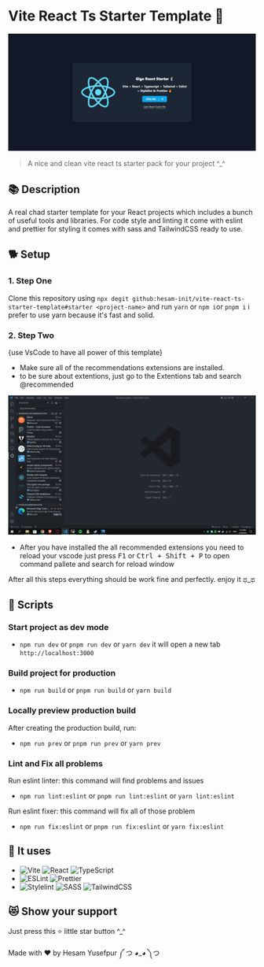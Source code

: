 # Vite React Ts Starter Template 🗿

![screenshot](./screenshots/app-preview.png)

> A nice and clean vite react ts starter pack for your project ^\_^

## 📚 Description

A real chad starter template for your React projects which includes a bunch of useful tools and libraries. For code style and linting it come with eslint and prettier for styling it comes with sass and TailwindCSS ready to use.

## 🐕 Setup

### 1. Step One

Clone this repository using `npx degit github:hesam-init/vite-react-ts-starter-template#starter <project-name>` and run `yarn` or `npm i`or `pnpm i` i prefer to use yarn because it's fast and solid.

### 2. Step Two

{use VsCode to have all power of this template}

- Make sure all of the recommendations extensions are installed.
- to be sure about extentions, just go to the Extentions tab and search @recommended

![screenshot](./screenshots/extentions.png)

- After you have installed the all recommended extensions you need to reload your vscode just press <kbd>F1</kbd> or <kbd>Ctrl + Shift + P</kbd> to open command pallete and search for reload window

After all this steps everything should be work fine and perfectly. enjoy it ಥ_ಥ

## 🧩 Scripts

### Start project as dev mode

- `npm run dev` or `pnpm run dev` or `yarn dev` it will open a new tab `http://localhost:3000`

### Build project for production

- `npm run build` or `pnpm run build` or `yarn build`

### Locally preview production build

After creating the production build, run:

- `npm run prev` or `pnpm run prev` or `yarn prev`

### Lint and Fix all problems

Run eslint linter: this command will find problems and issues

- `npm run lint:eslint` or `pnpm run lint:eslint` or `yarn lint:eslint`

Run eslint fixer: this command will fix all of those problem

- `npm run fix:eslint` or `pnpm run fix:eslint` or `yarn fix:eslint`

## 🚀 It uses

- ![Vite](https://img.shields.io/badge/-Vite-646CFF?logo=vite&logoColor=white&style=for-the-badge) ![React](https://img.shields.io/badge/-React-61DAFB?logo=react&logoColor=white&style=for-the-badge) ![TypeScript](https://shields.io/badge/TypeScript-3178C6?logo=TypeScript&logoColor=FFF&style=for-the-badge)
- ![ESLint](https://img.shields.io/badge/ESLint-4B3263?style=for-the-badge&logo=eslint&logoColor=white)
  ![Prettier](https://img.shields.io/badge/-Prettier-F7B93E?logo=prettier&logoColor=white&style=for-the-badge)
- ![Stylelint](https://img.shields.io/badge/-Stylelint-263238?logo=stylelint&logoColor=white&style=for-the-badge)
  ![SASS](https://img.shields.io/badge/SASS-hotpink.svg?style=for-the-badge&logo=SASS&logoColor=white)
  ![TailwindCSS](https://img.shields.io/badge/tailwindcss-%2338B2AC.svg?style=for-the-badge&logo=tailwind-css&logoColor=white)

## 😻 Show your support

Just press this ⭐️ little star button ^\_^

Made with ❤️ by Hesam Yusefpur ༼ つ ◕_◕ ༽つ
